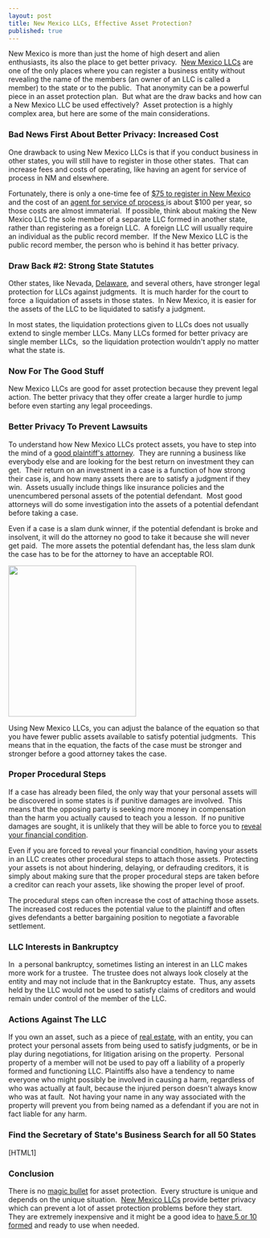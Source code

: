 ```yaml
---
layout: post
title: New Mexico LLCs, Effective Asset Protection?
published: true
---
```

<p>New Mexico is more than just the home of high desert and alien enthusiasts, its also the place to get better privacy.  <a href="http://www.howtovanish.com/NMLLC" target="_blank">New Mexico LLCs</a> are one of the only places where you can register a business entity without revealing the name of the members (an owner of an LLC is called a member) to the state or to the public.  That anonymity can be a powerful piece in an asset protection plan.  But what are the draw backs and how can a New Mexico LLC be used effectively?  Asset protection is a highly complex area, but here are some of the main considerations.</p>
<h3>Bad News First About Better Privacy: Increased Cost</h3>
<p>One drawback to using New Mexico LLCs is that if you conduct business in other states, you will still have to register in those other states.  That can increase fees and costs of operating, like having an agent for service of process in NM and elsewhere.</p>
<p>Fortunately, there is only a one-time fee of <a title="NM" href="http://www.nmprc.state.nm.us/prcforms.htm" target="_blank">$75 to register in New Mexico</a> and the cost of an <a title="agent" href="http://www.northwestregisteredagent.com/new-mexico-registered-agent.html" target="_blank">agent for service of process </a>is about $100 per year, so those costs are almost immaterial.  If possible, think about making the New Mexico LLC the sole member of a separate LLC formed in another state, rather than registering as a foreign LLC.  A foreign LLC will usually require an individual as the public record member.  If the New Mexico LLC is the public record member, the person who is behind it has better privacy.</p>
<h3>Draw Back #2: Strong State Statutes</h3>
<p>Other states, like Nevada, <a title="DE" href="http://delaware.gov/egov/portal.nsf/portal/incorporateindelaware" target="_blank">Delaware</a>, and several others, have stronger legal protection for LLCs against judgments.  It is much harder for the court to force  a liquidation of assets in those states.  In New Mexico, it is easier for the assets of the LLC to be liquidated to satisfy a judgment.</p>
<p>In most states, the liquidation protections given to LLCs does not usually extend to single member LLCs. Many LLCs formed for better privacy are single member LLCs,  so the liquidation protection wouldn't apply no matter what the state is.</p>
<h3>Now For The Good Stuff</h3>
<p>New Mexico LLCs are good for asset protection because they prevent legal action. The better privacy that they offer create a larger hurdle to jump before even starting any legal proceedings.</p>
<h3>Better Privacy To Prevent Lawsuits</h3>
<p>To understand how New Mexico LLCs protect assets, you have to step into the mind of a <a href="http://en.wikipedia.org/wiki/Johnnie_Cochran" target="_blank">good plaintiff's attorney</a>.  They are running a business like everybody else and are looking for the best return on investment they can get.  Their return on an investment in a case is a function of how strong their case is, and how many assets there are to satisfy a judgment if they win.  Assets usually include things like insurance policies and the unencumbered personal assets of the potential defendant.  Most good attorneys will do some investigation into the assets of a potential defendant before taking a case.</p>
<p>Even if a case is a slam dunk winner, if the potential defendant is broke and insolvent, it will do the attorney no good to take it because she will never get paid.  The more assets the potential defendant has, the less slam dunk the case has to be for the attorney to have an acceptable ROI.</p>
<p><a href="http://www.howtovanish.com/wp-content/uploads/2010/11/snl-6.jpg"><img class="aligncenter size-medium wp-image-1812" title="New Mexico LLC Better Privacy" src="{{ site.baseurl }}/images/snl-6-254x300.jpg" alt="" width="254" height="300" /></a></p>
<p>Using New Mexico LLCs, you can adjust the balance of the equation so that you have fewer public assets available to satisfy potential judgments.  This means that in the equation, the facts of the case must be stronger and stronger before a good attorney takes the case.</p>
<h3>Proper Procedural Steps</h3>
<p>If a case has already been filed, the only way that your personal assets will be discovered in some states is if punitive damages are involved.  This means that the opposing party is seeking more money in compensation than the harm you actually caused to teach you a lesson.  If no punitive damages are sought, it is unlikely that they will be able to force you to <a href="http://www.google.com/url?url=http://www.jamespublishing.com/articles_forms/forms/MI/DiscoveryDefendantProfitsFinancialCondition.doc&amp;rct=j&amp;sa=U&amp;ei=eYrYTOXcJoeosAOwhqSDCA&amp;sqi=2&amp;ved=0CBYQFjAA&amp;q=financial+condition+motion&amp;usg=AFQjCNFd2zQBnh7ywHaXd2b3ygtvMMrOIg" target="_blank">reveal your financial condition</a>.</p>
<p>Even if you are forced to reveal your financial condition, having your assets in an LLC creates other procedural steps to attach those assets.  Protecting your assets is not about hindering, delaying, or defrauding creditors, it is simply about making sure that the proper procedural steps are taken before a creditor can reach your assets, like showing the proper level of proof.</p>
<p>The procedural steps can often increase the cost of attaching those assets.  The increased cost reduces the potential value to the plaintiff and often gives defendants a better bargaining position to negotiate a favorable settlement.</p>
<h3>LLC Interests in Bankruptcy</h3>
<p>In  a personal bankruptcy, sometimes listing an interest in an LLC makes more work for a trustee.  The trustee does not always look closely at the entity and may not include that in the Bankruptcy estate.  Thus, any assets held by the LLC would not be used to satisfy claims of creditors and would remain under control of the member of the LLC.</p>
<h3>Actions Against The LLC</h3>
<p>If you own an asset, such as a piece of <a href="http://money.cnn.com/real_estate/" target="_blank">real estate</a>, with an entity, you can protect your personal assets from being used to satisfy judgments, or be in play during negotiations, for litigation arising on the property.  Personal property of a member will not be used to pay off a liability of a properly formed and functioning LLC. Plaintiffs also have a tendency to name everyone who might possibly be involved in causing a harm, regardless of who was actually at fault, because the injured person doesn't always know who was at fault.  Not having your name in any way associated with the property will prevent you from being named as a defendant if you are not in fact liable for any harm.</p>
<h3>Find the Secretary of State's Business Search for all 50 States</h3>
<p>[HTML1]</p>
<h3>Conclusion</h3>
<p>There is no <a href="http://www.howtovanish.com/MagicBullet">magic bullet</a> for asset protection.  Every structure is unique and depends on the unique situation.  <a href="http://www.howtovanish.com/NMLLC" target="_blank">New Mexico LLCs</a> provide better privacy which can prevent a lot of asset protection problems before they start.  They are extremely inexpensive and it might be a good idea to <a title="New Mexico LLC" href="http://www.howtovanish.com/2010/09/why-an-asset-protection-attorney-loves-new-mexico-llc-registration/" target="_blank">have 5 or 10 formed</a> and ready to use when needed.</p>
